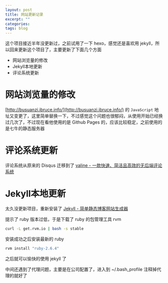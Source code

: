 ```yaml
---
layout: post
title: 网站更新记录
excerpt: ""
categories: 
tags: blog
---
```


这个项目接近半年没更新过，之前试用了一下 hexo，感觉还是喜欢用 jekyll，所以回来更新这个项目了，主要更新了下面几个方面

* 网站浏览量的修改
* Jekyll本地更新
* 评论系统更新

# 网站浏览量的修改

[http://busuanzi.ibruce.info/](http://busuanzi.ibruce.info/) 的 `JavaScript` 地址又变更了，这里简单替换一下，不过感觉这个问题也很郁闷，从使用开始已经换过几次了，不过现在看他使用的是 Github Pages 的，应该比较稳定，之前使用的是七牛的静态服务器

# 评论系统更新

评论系统从原来的 Disqus 迁移到了 [valine - 一款快速、简洁且高效的无后端评论系统](https://valine.js.org/)

# Jekyll本地更新

太久没更新项目，重新安装了 [Jekyll - 简单静态博客网站生成器](http://jekyllcn.com/)

提示了 ruby 版本过低，于是下载了 ruby 的包管理工具 rvm

```bash
curl -L get.rvm.io | bash -s stable
```

安装成功之后安装最新的 ruby

```bash
rvm install "ruby-2.6.4"
```

之后就可以愉快的使用 jekyll 了

中间还遇到了代理问题，主要是在公司配置了，进入到 ~/.bash_profile 注释掉代理的就好了